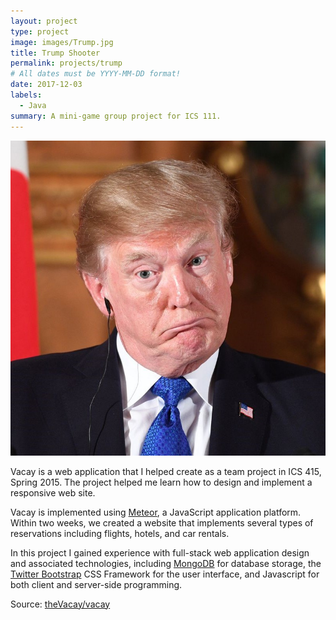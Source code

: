 ```yaml
---
layout: project
type: project
image: images/Trump.jpg
title: Trump Shooter
permalink: projects/trump
# All dates must be YYYY-MM-DD format!
date: 2017-12-03
labels:
  - Java
summary: A mini-game group project for ICS 111.
---
```


<img class="ui medium right floated rounded image" src="../images/Trump.jpg">

Vacay is a web application that I helped create as a team project in ICS 415, Spring 2015. The project helped me learn how to design and implement a responsive web site.

Vacay is implemented using [Meteor](http://meteor.com), a JavaScript application platform. Within two weeks, we created a website that implements several types of reservations including flights, hotels, and car rentals.

In this project I gained experience with full-stack web application design and associated technologies, including [MongoDB](http://mongodb.com) for database storage, the [Twitter Bootstrap](http://getbootstrap.com/) CSS Framework for the user interface, and Javascript for both client and server-side programming. 
 
Source: <a href="https://github.com/theVacay/vacay"><i class="large github icon"></i>theVacay/vacay</a>
